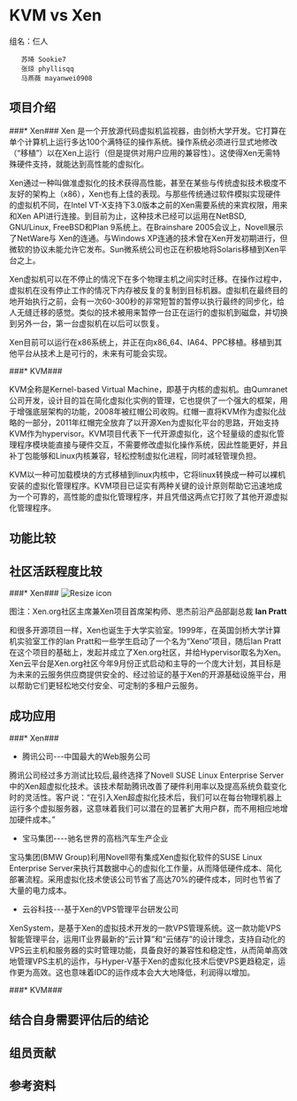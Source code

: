 # KVM vs Xen #

  组名：仨人
  
       苏琦 Sookie7
       张琼 phyllisqq
       马燕薇 mayanwei0908

## 项目介绍 ##

###* Xen###
Xen 是一个开放源代码虚拟机监视器，由剑桥大学开发。它打算在单个计算机上运行多达100个满特征的操作系统。操作系统必须进行显式地修改（“移植”）以在Xen上运行（但是提供对用户应用的兼容性）。这使得Xen无需特殊硬件支持，就能达到高性能的虚拟化。Xen通过一种叫做准虚拟化的技术获得高性能，甚至在某些与传统虚拟技术极度不友好的架构上（x86），Xen也有上佳的表现。与那些传统通过软件模拟实现硬件的虚拟机不同，在Intel VT-X支持下3.0版本之前的Xen需要系统的来宾权限，用来和Xen API进行连接。到目前为止，这种技术已经可以运用在NetBSD, GNU/Linux, FreeBSD和Plan 9系统上。在Brainshare 2005会议上，Novell展示了NetWare与 Xen的连通。与Windows XP连通的技术曾在Xen开发初期进行，但微软的协议未能允许它发布。Sun微系统公司也正在积极地将Solaris移植到Xen平台之上。Xen虚拟机可以在不停止的情况下在多个物理主机之间实时迁移。在操作过程中，虚拟机在没有停止工作的情况下内存被反复的复制到目标机器。虚拟机在最终目的地开始执行之前，会有一次60-300秒的非常短暂的暂停以执行最终的同步化，给人无缝迁移的感觉。类似的技术被用来暂停一台正在运行的虚拟机到磁盘，并切换到另外一台，第一台虚拟机在以后可以恢复。Xen目前可以运行在x86系统上，并正在向x86_64、IA64、PPC移植。移植到其他平台从技术上是可行的，未来有可能会实现。
###* KVM###
KVM全称是Kernel-based Virtual Machine，即基于内核的虚拟机。由Qumranet公司开发，设计目的旨在简化虚拟化实例的管理，它也提供了一个强大的框架，用于增强底层架构的功能，2008年被红帽公司收购。红帽一直将KVM作为虚拟化战略的一部分，2011年红帽完全放弃了以开源Xen为虚拟化平台的思路，开始支持KVM作为hypervisor。KVM项目代表下一代开源虚拟化，这个轻量级的虚拟化管理程序模块能直接与硬件交互，不需要修改虚拟化操作系统，因此性能更好，并且补丁包能够和Linux内核兼容，轻松控制虚拟化进程，同时减轻管理负担。
KVM以一种可加载模块的方式移植到linux内核中，它将linux转换成一种可以裸机安装的虚拟化管理程序。KVM项目已证实有两种关键的设计原则帮助它迅速地成为一个可靠的，高性能的虚拟化管理程序，并且凭借这两点它打败了其他开源虚拟化管理程序。   

## 功能比较 ##

## 社区活跃程度比较 ##
###* Xen###
![Resize icon][1]

[1]:http://image.baidu.com/i?tn=download&word=download&ie=utf8&fr=detail&url=http%3A%2F%2Fimgs.ccw.com.cn%2Fresources%2F2009_12%2F2009_12_07%2F200912072591260163266131.jpg								
图注：Xen.org社区主席兼Xen项目首席架构师、思杰前沿产品部副总裁 **Ian Pratt**

和很多开源项目一样，Xen也诞生于大学实验室。1999年，在英国剑桥大学计算机实验室工作的Ian Pratt和一些学生启动了一个名为“Xeno”项目，随后Ian Pratt在这个项目的基础上，发起并成立了Xen.org社区，并给Hypervisor取名为Xen。Xen云平台是Xen.org社区今年9月份正式启动和主导的一个庞大计划，其目标是为未来的云服务供应商提供安全的、经过验证的基于Xen的开源基础设施平台，用以帮助它们更轻松地交付安全、可定制的多租户云服务。

## 成功应用 ##
###* Xen###
* 腾讯公司---中国最大的Web服务公司
腾讯公司经过多方测试比较后,最终选择了Novell SUSE Linux Enterprise Server中的Xen超虚拟化技术。该技术帮助腾讯改善了硬件利用率以及提高系统负载变化时的灵活性。客户说：“在引入Xen超虚拟化技术后，我们可以在每台物理机器上运行多个虚拟服务器，这意味着我们可以潜在的显著扩大用户群，而不用相应地增加硬件成本。”
* 宝马集团----驰名世界的高档汽车生产企业
宝马集团(BMW Group)利用Novell带有集成Xen虚拟化软件的SUSE Linux Enterprise Server来执行其数据中心的虚拟化工作量，从而降低硬件成本、简化部署流程。采用虚拟化技术使该公司节省了高达70%的硬件成本，同时也节省了大量的电力成本。
* 云谷科技---基于Xen的VPS管理平台研发公司
XenSystem，是基于Xen的虚拟技术开发的一款VPS管理系统。这一款功能VPS智能管理平台，运用IT业界最新的“云计算”和“云储存”的设计理念，支持自动化的VPS云主机和服务器的实时管理功能，具备良好的兼容性和稳定性，从而简单高效地管理VPS主机的运作，与Hyper-V基于Xen的虚拟化技术后使VPS更趋稳定，运作更为高效。这也意味着IDC的运作成本会大大地降低，利润得以增加。
###* KVM###
## 结合自身需要评估后的结论 ##

## 组员贡献 ##

## 参考资料 ##
